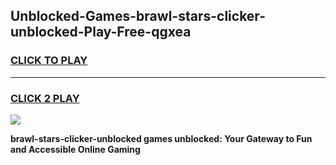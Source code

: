 
## Unblocked-Games-brawl-stars-clicker-unblocked-Play-Free-qgxea
<h3>
<a href="https://premium76.site?title=brawl-stars-clicker-unblocked&ref=23A">CLICK TO PLAY</a></h3>
<hr>

<h3>
<a href="https://premium76.site?title=brawl-stars-clicker-unblocked&ref=23A">CLICK 2 PLAY</a>
  
</h3>

<a href="https://premium76.site?title=brawl-stars-clicker-unblocked&ref=23A"><img src="https://clearcache.store/games.png"></a>


**brawl-stars-clicker-unblocked games unblocked: Your Gateway to Fun and Accessible Online Gaming**
